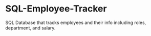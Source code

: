 # SQL-Employee-Tracker

SQL Database that tracks employees and their info including roles, department, and salary.

